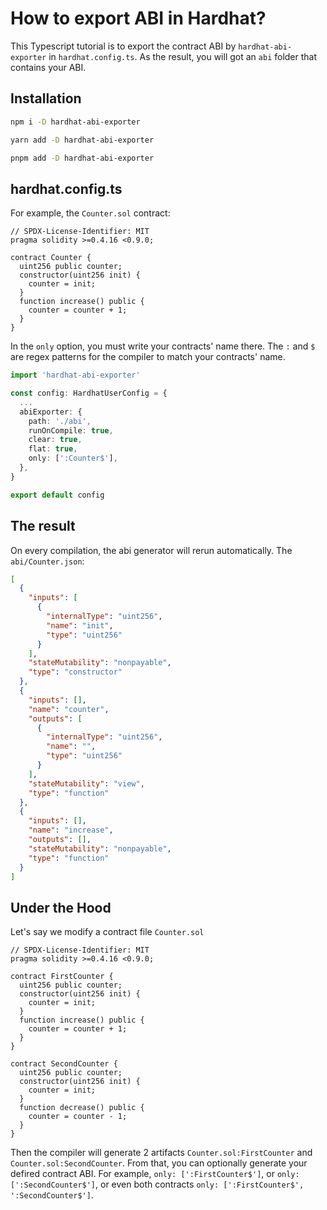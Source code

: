 # How to export ABI in Hardhat?

This Typescript tutorial is to export the contract ABI by `hardhat-abi-exporter` in `hardhat.config.ts`. As the result, you will got an `abi` folder that contains your ABI.

## Installation

```bash label="NPM" group="install"
npm i -D hardhat-abi-exporter
```

```bash label="Yarn" group="install"
yarn add -D hardhat-abi-exporter
```

```bash label="PNPM" group="install"
pnpm add -D hardhat-abi-exporter
```

## hardhat.config.ts

For example, the `Counter.sol` contract:

```solidity label="Counter.sol" group="contract"
// SPDX-License-Identifier: MIT
pragma solidity >=0.4.16 <0.9.0;

contract Counter {
  uint256 public counter;
  constructor(uint256 init) {
    counter = init;
  }
  function increase() public {
    counter = counter + 1;
  }
}

```

In the `only` option, you must write your contracts' name there. The `:` and `$` are regex patterns for the compiler to match your contracts' name.

```ts label="hardhat.config.ts" group="config"
import 'hardhat-abi-exporter'

const config: HardhatUserConfig = {
  ...
  abiExporter: {
    path: './abi',
    runOnCompile: true,
    clear: true,
    flat: true,
    only: [':Counter$'],
  },
}

export default config
```

## The result

On every compilation, the abi generator will rerun automatically. The `abi/Counter.json`:

```json label="Counter.json" group="abi"
[
  {
    "inputs": [
      {
        "internalType": "uint256",
        "name": "init",
        "type": "uint256"
      }
    ],
    "stateMutability": "nonpayable",
    "type": "constructor"
  },
  {
    "inputs": [],
    "name": "counter",
    "outputs": [
      {
        "internalType": "uint256",
        "name": "",
        "type": "uint256"
      }
    ],
    "stateMutability": "view",
    "type": "function"
  },
  {
    "inputs": [],
    "name": "increase",
    "outputs": [],
    "stateMutability": "nonpayable",
    "type": "function"
  }
]
```

## Under the Hood

Let's say we modify a contract file `Counter.sol`

```solidity label="Counter.sol" group="new-contract"
// SPDX-License-Identifier: MIT
pragma solidity >=0.4.16 <0.9.0;

contract FirstCounter {
  uint256 public counter;
  constructor(uint256 init) {
    counter = init;
  }
  function increase() public {
    counter = counter + 1;
  }
}

contract SecondCounter {
  uint256 public counter;
  constructor(uint256 init) {
    counter = init;
  }
  function decrease() public {
    counter = counter - 1;
  }
}

```

Then the compiler will generate 2 artifacts `Counter.sol:FirstCounter` and `Counter.sol:SecondCounter`. From that, you can optionally generate your defired contract ABI. For example, `only: [':FirstCounter$']`, or `only: [':SecondCounter$']`, or even both contracts `only: [':FirstCounter$', ':SecondCounter$']`.

